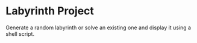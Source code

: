 # Labyrinth Project

Generate a random labyrinth or solve an existing one and display it using a shell script.
